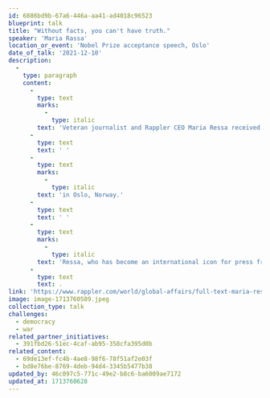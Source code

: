 ```yaml
---
id: 6886bd9b-67a6-446a-aa41-ad4018c96523
blueprint: talk
title: "Without facts, you can't have truth."
speaker: 'Maria Rassa'
location_or_event: 'Nobel Prize acceptance speech, Oslo'
date_of_talk: '2021-12-10'
description:
  -
    type: paragraph
    content:
      -
        type: text
        marks:
          -
            type: italic
        text: 'Veteran journalist and Rappler CEO Maria Ressa received the Nobel Peace Prize along with Russian journalist Dmitry Muratov on Friday, December 10, 2021,'
      -
        type: text
        text: ' '
      -
        type: text
        marks:
          -
            type: italic
        text: 'in Oslo, Norway.'
      -
        type: text
        text: ' '
      -
        type: text
        marks:
          -
            type: italic
        text: 'Ressa, who has become an international icon for press freedom and democracy, is the first Filipino to win the award'
      -
        type: text
        text: .
link: 'https://www.rappler.com/world/global-affairs/full-text-maria-ressa-speech-nobel-peace-prize-awarding-ceremony-2021/'
image: image-1713760589.jpeg
collection_type: talk
challenges:
  - democracy
  - war
related_partner_initiatives:
  - 391fbd26-51ec-4caf-ab95-358cfa395d0b
related_content:
  - 69de13ef-fc4b-4ae8-98f6-78f51af2e03f
  - bd8e76be-8769-4deb-94d4-3345b5477b38
updated_by: 46c097c5-771c-49e2-b8c6-ba6009ae7172
updated_at: 1713760628
---
```

